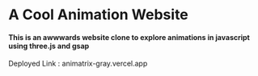 # A Cool Animation Website

#### This is an awwwards website clone to explore animations in javascript using three.js and gsap

Deployed Link : animatrix-gray.vercel.app
